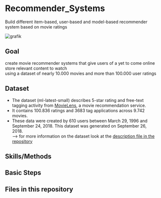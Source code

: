 # Recommender_Systems
Build different item-based, user-based and model-based recommender system based on movie ratings

![grafik](https://user-images.githubusercontent.com/100354393/205451966-2a04b46f-e4b4-4723-948f-564818cd25d5.png)
 
## Goal
create movie recommender systems that give users of a yet to come online store relevant content to watch    
using a dataset of nearly 10.000 movies and more than 100.000 user ratings

## Dataset
- The dataset (ml-latest-small) describes 5-star rating and free-text tagging activity from [MovieLens](http://movielens.org), a movie recommendation service. 
- It contains 100.836 ratings and 3683 tag applications across 9.742 movies.     
- These data were created by 610 users between March 29, 1996 and September 24, 2018. This dataset was generated on September 26, 2018.  
--> for more information on the dataset look at the [description file in the repository](../main/description_dataset.txt)  
## Skills/Methods

## Basic Steps 

## Files in this repository
